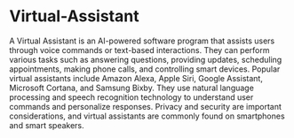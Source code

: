 # Virtual-Assistant

A Virtual Assistant is an AI-powered software program that assists users through voice commands or text-based interactions. 
They can perform various tasks such as answering questions, providing updates, scheduling appointments, making phone calls, and controlling smart devices. Popular virtual assistants include Amazon Alexa, Apple Siri, Google Assistant, Microsoft Cortana, and Samsung Bixby. They use natural language processing and speech recognition technology to understand user commands and personalize responses. Privacy and security are important considerations, and virtual assistants are commonly found on smartphones and smart speakers.




